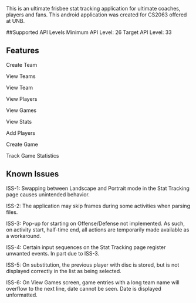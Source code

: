 This is an ultimate frisbee stat tracking application for ultimate coaches, players and fans. This android application was created for CS2063 offered at UNB.

##Supported API Levels
Minimum API Level: 26
Target API Level: 33

## Features
Create Team

  View Teams
  
  View Team
  
  View Players

View Games

View Stats

Add Players

Create Game

Track Game Statistics

## Known Issues

ISS-1: Swapping between Landscape and Portrait mode in the Stat Tracking page causes unintended behavior.

ISS-2: The application may skip frames during some activities when parsing files.

ISS-3: Pop-up for starting on Offense/Defense not implemented. As such, on activity start, half-time end, all actions are temporarily made available as a workaround.

ISS-4: Certain input sequences on the Stat Tracking page register unwanted events. In part due to ISS-3.

ISS-5: On substitution, the previous player with disc is stored, but is not displayed correctly in the list as being selected.

ISS-6: On View Games screen, game entries with a long team name will overflow to the next line, date cannot be seen. Date is displayed unformatted.
